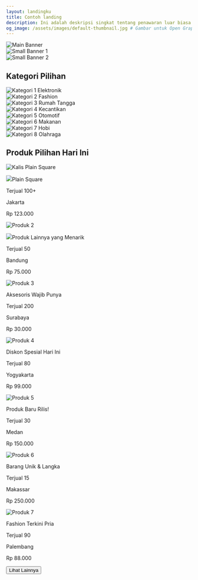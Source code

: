 ```yaml
---
layout: landingku
title: Contoh landing
description: Ini adalah deskripsi singkat tentang penawaran luar biasa kami.
og_image: /assets/images/default-thumbnail.jpg # Gambar untuk Open Graph
---
```


<!-- Main Banner/Carousel Area -->
<section class="main-banner-section container">
            <div class="banner-grid">
                <div class="main-banner placeholder-img">
                    <img src="https://res.cloudinary.com/db2lct8xv/image/upload/v1749307005/banner800x400_b4xzf7.jpg" alt="Main Banner" class="full-img">
                </div>
                <div class="small-banners-grid">
                    <div class="small-banner placeholder-img">
                        <img src="https://res.cloudinary.com/db2lct8xv/image/upload/v1749307182/banner400x200_jlquno.jpg" alt="Small Banner 1" class="full-img">
                    </div>
                    <div class="small-banner placeholder-img">
                        <img src="https://res.cloudinary.com/db2lct8xv/image/upload/v1749307182/banner400x200_jlquno.jpg" alt="Small Banner 2" class="full-img">
                    </div>
                </div>
            </div>
        </section>


<section class="quick-category-section container">
            <h2 class="section-title">Kategori Pilihan</h2>
            <div class="category-icons-grid">
                <!-- Contoh ikon kategori -->
                <div class="category-item">
                    <img src="https://placehold.co/60x60/FF5722/FFFFFF?text=K1" alt="Kategori 1" class="category-img">
                    <span class="category-name">Elektronik</span>
                </div>
                <div class="category-item">
                    <img src="https://placehold.co/60x60/2196F3/FFFFFF?text=K2" alt="Kategori 2" class="category-img">
                    <span class="category-name">Fashion</span>
                </div>
                <div class="category-item">
                    <img src="https://placehold.co/60x60/4CAF50/FFFFFF?text=K3" alt="Kategori 3" class="category-img">
                    <span class="category-name">Rumah Tangga</span>
                </div>
                <div class="category-item">
                    <img src="https://placehold.co/60x60/9C27B0/FFFFFF?text=K4" alt="Kategori 4" class="category-img">
                    <span class="category-name">Kecantikan</span>
                </div>
                <div class="category-item">
                    <img src="https://placehold.co/60x60/FFEB3B/000000?text=K5" alt="Kategori 5" class="category-img">
                    <span class="category-name">Otomotif</span>
                </div>
                <div class="category-item">
                    <img src="https://placehold.co/60x60/795548/FFFFFF?text=K6" alt="Kategori 6" class="category-img">
                    <span class="category-name">Makanan</span>
                </div>
                <div class="category-item">
                    <img src="https://placehold.co/60x60/E91E63/FFFFFF?text=K7" alt="Kategori 7" class="category-img">
                    <span class="category-name">Hobi</span>
                </div>
                <div class="category-item">
                    <img src="https://placehold.co/60x60/607D8B/FFFFFF?text=K8" alt="Kategori 8" class="category-img">
                    <span class="category-name">Olahraga</span>
                </div>
            </div>
        </section>


<section class="product-section container">
            <h2 class="section-title">Produk Pilihan Hari Ini</h2>
            <div class="product-grid">
                <!-- Contoh Kartu Produk -->
                <div class="product-card">
                    <img src="https://res.cloudinary.com/db2lct8xv/image/upload/v1749308400/prod1-200x200_okzi79.jpg" alt="Kalis Plain Square" class="product-img">
                    <div class="product-info">
                        <p class="product-name"><img src="{{ '/assets/images/x-qmo-shop.jpg' | relative_url }}">Plain Square</p>
                        <p class="product-sold">Terjual 100+</p>
                        <p class="product-location">Jakarta</p>
                        <p class="product-price">Rp 123.000</p>
                    </div>
                </div>
                <div class="product-card">
                    <img src="https://placehold.co/200x200/2196F3/FFFFFF?text=Produk+2" alt="Produk 2" class="product-img">
                    <div class="product-info">
                        <p class="product-name"><img src="{{ '/assets/images/x-qmo-shop.jpg' | relative_url }}">Produk Lainnya yang Menarik</p>
                        <p class="product-sold">Terjual 50</p>
                        <p class="product-location">Bandung</p>
                        <p class="product-price">Rp 75.000</p>
                    </div>
                </div>
                <div class="product-card">
                    <img src="https://placehold.co/200x200/4CAF50/FFFFFF?text=Produk+3" alt="Produk 3" class="product-img">
                    <div class="product-info">
                        <p class="product-name">Aksesoris Wajib Punya</p>
                        <p class="product-sold">Terjual 200</p>
                        <p class="product-location">Surabaya</p>
                        <p class="product-price">Rp 30.000</p>
                    </div>
                </div>
                 <div class="product-card">
                    <img src="https://placehold.co/200x200/FFC107/FFFFFF?text=Produk+4" alt="Produk 4" class="product-img">
                    <div class="product-info">
                        <p class="product-name">Diskon Spesial Hari Ini</p>
                        <p class="product-sold">Terjual 80</p>
                        <p class="product-location">Yogyakarta</p>
                        <p class="product-price">Rp 99.000</p>
                    </div>
                </div>
                 <div class="product-card">
                    <img src="https://placehold.co/200x200/9C27B0/FFFFFF?text=Produk+5" alt="Produk 5" class="product-img">
                    <div class="product-info">
                        <p class="product-name">Produk Baru Rilis!</p>
                        <p class="product-sold">Terjual 30</p>
                        <p class="product-location">Medan</p>
                        <p class="product-price">Rp 150.000</p>
                    </div>
                </div>
                 <div class="product-card">
                    <img src="https://placehold.co/200x200/607D8B/FFFFFF?text=Produk+6" alt="Produk 6" class="product-img">
                    <div class="product-info">
                        <p class="product-name">Barang Unik & Langka</p>
                        <p class="product-sold">Terjual 15</p>
                        <p class="product-location">Makassar</p>
                        <p class="product-price">Rp 250.000</p>
                    </div>
                </div>
                <div class="product-card">
                    <img src="https://placehold.co/200x200/E91E63/FFFFFF?text=Produk+7" alt="Produk 7" class="product-img">
                    <div class="product-info">
                        <p class="product-name">Fashion Terkini Pria</p>
                        <p class="product-sold">Terjual 90</p>
                        <p class="product-location">Palembang</p>
                        <p class="product-price">Rp 88.000</p>
                    </div>
                </div>
            </div>
            <div class="view-more-button-container">
                <button class="view-more-button">Lihat Lainnya</button>
            </div>
        </section>
